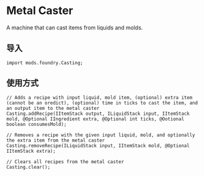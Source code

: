 # Metal Caster

A machine that can cast items from liquids and molds.

## 导入
```zenscript
import mods.foundry.Casting;
```

## 使用方式
```zenscript
// Adds a recipe with input liquid, mold item, (optional) extra item (cannot be an oredict), (optional) time in ticks to cast the item, and an output item to the metal caster
Casting.addRecipe(IItemStack output, ILiquidStack input, IItemStack mold, @Optional IIngredient extra, @Optional int ticks, @Ootional boolean consumesMold);

// Removes a recipe with the given input liquid, mold, and optionally the extra item from the metal caster
Casting.removeRecipe(ILiquidStack input, IItemStack mold, @Optional IItemStack extra);

// Clears all recipes from the metal caster
Casting.clear();
```
